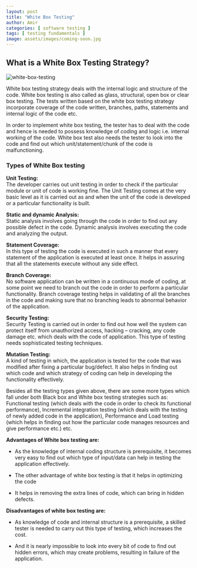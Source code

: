 ```yaml
---
layout: post
title: "White Box Testing"
author: Amir
categories: [ software testing ]
tags: [ testing fundamentals ]
image: assets/images/coming-soon.jpg
---
```


## **What is a White Box Testing Strategy?**

![white-box-testing](http://69.164.212.71/wp-content/uploads/2008/12/white-box-testing.png)

White box testing strategy deals with the internal logic and structure of the code. White box testing is also called as glass, structural, open box or clear box testing. The tests written based on the white box testing strategy incorporate coverage of the code written, branches, paths, statements and internal logic of the code etc.

In order to implement white box testing, the tester has to deal with the code and hence is needed to possess knowledge of coding and logic i.e. internal working of the code. White box test also needs the tester to look into the code and find out which unit/statement/chunk of the code is malfunctioning.

### **Types of White Box testing**

**Unit Testing:**  
The developer carries out unit testing in order to check if the particular module or unit of code is working fine. The Unit Testing comes at the very basic level as it is carried out as and when the unit of the code is developed or a particular functionality is built.

**Static and dynamic Analysis:**  
Static analysis involves going through the code in order to find out any possible defect in the code. Dynamic analysis involves executing the code and analyzing the output.

**Statement Coverage:**  
In this type of testing the code is executed in such a manner that every statement of the application is executed at least once. It helps in assuring that all the statements execute without any side effect.

**Branch Coverage:**  
No software application can be written in a continuous mode of coding, at some point we need to branch out the code in order to perform a particular functionality. Branch coverage testing helps in validating of all the branches in the code and making sure that no branching leads to abnormal behavior of the application.

**Security Testing:**  
Security Testing is carried out in order to find out how well the system can protect itself from unauthorized access, hacking – cracking, any code damage etc. which deals with the code of application. This type of testing needs sophisticated testing techniques.

**Mutation Testing:**  
A kind of testing in which, the application is tested for the code that was modified after fixing a particular bug/defect. It also helps in finding out which code and which strategy of coding can help in developing the functionality effectively.

Besides all the testing types given above, there are some more types which fall under both Black box and White box testing strategies such as: Functional testing (which deals with the code in order to check its functional performance), Incremental integration testing (which deals with the testing of newly added code in the application), Performance and Load testing (which helps in finding out how the particular code manages resources and give performance etc.) etc.

**Advantages of White box testing are:**

*   As the knowledge of internal coding structure is prerequisite, it becomes very easy to find out which type of input/data can help in testing the application effectively.

*   The other advantage of white box testing is that it helps in optimizing the code

*   It helps in removing the extra lines of code, which can bring in hidden defects.

**Disadvantages of white box testing are:**

*   As knowledge of code and internal structure is a prerequisite, a skilled tester is needed to carry out this type of testing, which increases the cost.

*   And it is nearly impossible to look into every bit of code to find out hidden errors, which may create problems, resulting in failure of the application.
